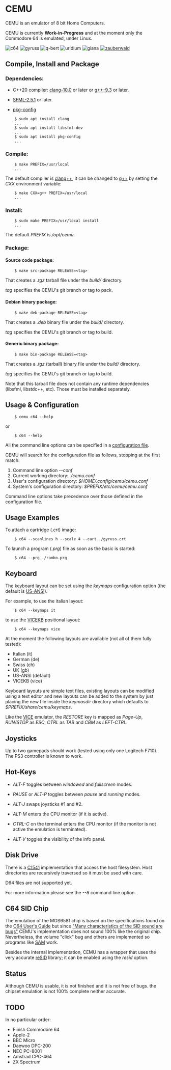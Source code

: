 # CEMU

CEMU is an emulator of 8 bit Home Computers.

CEMU is currently **Work-in-Progress** and at the moment only the Commodore 64 is
emulated, under Linux.

![c64](/images/c64.gif "CEMU C64")
![gyruss](/images/gyruss.gif "Gyruss")
![q-bert](/images/q-bert.gif "Q*Bert")
![uridium](/images/uridium.gif "Uridium")
![giana](/images/giana.gif "Great Giana Sisters")
[![zauberwald](/images/zauberwald.png "Zauberwald")](https://csdb.dk/release/?id=188005)


## Compile, Install and Package

### Dependencies:
* C++20 compiler: [clang-10.0](https://clang.llvm.org) or later or
  [g++-9.3](https://en.wikipedia.org/wiki/GNU_Compiler_Collection) or later.

* [SFML-2.5.1](https://www.sfml-dev.org) or later.

* [pkg-config](https://www.freedesktop.org/wiki/Software/pkg-config)


```
    $ sudo apt install clang
    ...
    $ sudo apt install libsfml-dev
    ...
    $ sudo apt install pkg-config
    ...
```

### Compile:

```
    $ make PREFIX=/usr/local
    ...
```

The default compiler is [clang++](https://clang.llvm.org), it can be changed to
[g++](https://en.wikipedia.org/wiki/GNU_Compiler_Collection) by setting the *CXX*
environment variable:

```
    $ make CXX=g++ PREFIX=/usr/local
    ...
```

### Install:

```
    $ sudo make PREFIX=/usr/local install
    ...
```

The default *PREFIX* is */opt/cemu*.

### Package:

#### Source code package:

```
    $ make src-package RELEASE=<tag>
```

That creates a *.tgz* tarball file under the *build/* directory.

*tag* specifies the CEMU's git branch or tag to pack.

#### Debian binary package:

```
    $ make deb-package RELEASE=<tag>
```

That creates a *.deb* binary file under the *build/* directory.

*tag* specifies the CEMU's git branch or tag to build.

#### Generic binary package:

```
    $ make bin-package RELEASE=<tag>
```

That creates a *.tgz* (tarball) binary file under the *build/* directory.

*tag* specifies the CEMU's git branch or tag to build.

Note that this tarball file does not contain any runtime dependencies (libsfml, libstdc++, etc).
Those must be installed separately.


## Usage & Configuration

```
    $ cemu c64 --help
```
or
```
    $ c64 --help
```
All the command line options can be specified in a
[configuration file](/src/main/cemu.conf).

CEMU will search for the configuration file as follows, stopping at the first match:
1. Command line option               *--conf*
2. Current working directory:        *./cemu.conf*
3. User's configuration directory:   *$HOME/.config/cemu/cemu.conf*
4. System's configuration directory: *$PREFIX/etc/cemu/cemu.conf*

Command line options take precedence over those defined in the configuration file.


## Usage Examples

To attach a cartridge (*.crt*) image:

```
    $ c64 --scanlines h --scale 4 --cart ./gyruss.crt
```
To launch a program (*.prg*) file as soon as the basic is started:

```
    $ c64 --prg ./rambo.prg
```


## Keyboard

The keyboard layout can be set using the *keymaps* configuration option
(the default is [US-ANSI](https://en.wikipedia.org/wiki/File:ANSI_Keyboard_Layout_Diagram_with_Form_Factor.svg)).

For example, to use the italian layout:
```
    $ c64 --keymaps it
```
to use the [VICEKB](https://vice-emu.pokefinder.org/index.php/File:C64keyboard.gif)
positional layout:
```
    $ c64 --keymaps vice
```

At the moment the following layouts are available (not all of them fully tested):
* Italian (it)
* German (de)
* Swiss (ch)
* UK (gb)
* US-ANSI (default)
* VICEKB (vice)

Keyboard layouts are simple text files, existing layouts can be modified using
a text editor and new layouts can be added to the system by just placing the
new file inside the *keymasdir* directory which defaults to
*$PREFIX/share/cemu/keymaps*.

Like the [VICE](https://en.wikipedia.org/wiki/VICE) emulator, the *RESTORE*
key is mapped as *Page-Up*, *RUN/STOP* as *ESC*, *CTRL* as *TAB* and
*CBM* as *LEFT-CTRL*.


## Joysticks

Up to two gamepads should work (tested using only one Logitech F710).
The PS3 controller is known to work.


## Hot-Keys

* *ALT-F* toggles between *windowed* and *fullscreen* modes.

* *PAUSE* or *ALT-P* toggles between *pause* and *running* modes.

* *ALT-J* swaps joysticks #1 and #2.

* *ALT-M* enters the CPU monitor (if it is active).

* *CTRL-C* on the terminal enters the CPU monitor (if the monitor is not
  active the emulation is terminated).

* *ALT-V* toggles the visibility of the info panel.


## Disk Drive

There is a [C1541](https://en.wikipedia.org/wiki/Commodore_1541) implementation that
access the host filesystem. Host directories are recursively traversed so it must be
used with care.

D64 files are not supported yet.

For more information please see the *--8* command line option.


## C64 SID Chip

The emulation of the MOS6581 chip is based on the specifications found on the
[C64 User's Guide](https://www.c64-wiki.com/wiki/Commodore_64_User%27s_Guide)
but since ["Many characteristics of the SID sound are bugs"](https://www.c64-wiki.com/wiki/SID#Trivia)
CEMU's implementation does not sound 100% like the original chip.
Nevertheless, the volume "click" bug and others are implemented so programs
like [SAM](https://en.wikipedia.org/wiki/Software_Automatic_Mouth) work.

Besides the internal implementation, CEMU has a wrapper that uses the very
accurate [reSID](https://en.wikipedia.org/wiki/ReSID) library; it can be
enabled using the *resid* option.


## Status

Although CEMU is usable, it is not finished and it is not free of bugs.
the chipset emulation is not 100% complete neither accurate.


## TODO

In no particular order:

* Finish Commodore 64
* Apple-2
* BBC Micro
* Daewoo DPC-200
* NEC PC-8001
* Amstrad CPC-464
* ZX Spectrum
